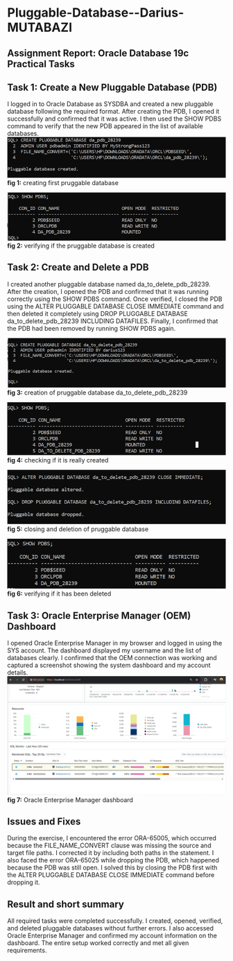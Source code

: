 # Pluggable-Database--Darius-MUTABAZI
## Assignment Report: Oracle Database 19c Practical Tasks
## Task 1: Create a New Pluggable Database (PDB)
I logged in to Oracle Database as SYSDBA and created a new pluggable database following the required format. After creating the PDB, I opened it successfully and confirmed that it was active. I then used the SHOW PDBS command to verify that the new PDB appeared in the list of available databases.
![image alt](https://github.com/dariusmutabazi-commits/Pluggable-Database--Darius-MUTABAZI/blob/main/creating%20first%20prugable%20database.PNG)        
**fig 1:** creating first pruggable database


![image alt](https://github.com/dariusmutabazi-commits/Pluggable-Database--Darius-MUTABAZI/blob/main/checking%20p%20database%201.PNG)        
**fig 2:** verifying if the pruggable database is created

## Task 2: Create and Delete a PDB
I created another pluggable database named da_to_delete_pdb_28239. After the creation, I opened the PDB and confirmed that it was running correctly using the SHOW PDBS command. Once verified, I closed the PDB using the ALTER PLUGGABLE DATABASE CLOSE IMMEDIATE command and then deleted it completely using DROP PLUGGABLE DATABASE da_to_delete_pdb_28239 INCLUDING DATAFILES. Finally, I confirmed that the PDB had been removed by running SHOW PDBS again.

![image alt](https://github.com/dariusmutabazi-commits/Pluggable-Database--Darius-MUTABAZI/blob/main/creation%20of%20another%20prugable%20database.PNG)       
**fig 3:** creation of pruggable database da_to_delete_pdb_28239

![image alt](https://github.com/dariusmutabazi-commits/Pluggable-Database--Darius-MUTABAZI/blob/main/verification%20of%20pdb1.PNG)        
**fig 4:** checking if it is really created

![image alt](https://github.com/dariusmutabazi-commits/Pluggable-Database--Darius-MUTABAZI/blob/main/closing%20the%20altered%20prugable%20database%20and%20deletion.PNG)     
**fig 5:** closing and deletion of pruggable database

![image alt](https://github.com/dariusmutabazi-commits/Pluggable-Database--Darius-MUTABAZI/blob/main/verification%20of%20pdb%202.PNG)       
**fig 6:** verifying if it has been deleted

## Task 3: Oracle Enterprise Manager (OEM) Dashboard
I opened Oracle Enterprise Manager in my browser and logged in using the SYS account. The dashboard displayed my username and the list of databases clearly. I confirmed that the OEM connection was working and captured a screenshot showing the system dashboard and my account details.
![image alt](https://github.com/dariusmutabazi-commits/Pluggable-Database--Darius-MUTABAZI/blob/main/OEM.PNG)         
**fig 7:** Oracle Enterprise Manager dashboard

## Issues and Fixes
During the exercise, I encountered the error ORA-65005, which occurred because the FILE_NAME_CONVERT clause was missing the source and target file paths. I corrected it by including both paths in the statement. I also faced the error ORA-65025 while dropping the PDB, which happened because the PDB was still open. I solved this by closing the PDB first with the ALTER PLUGGABLE DATABASE CLOSE IMMEDIATE command before dropping it.
## Result and short summary
All required tasks were completed successfully. I created, opened, verified, and deleted pluggable databases without further errors. I also accessed Oracle Enterprise Manager and confirmed my account information on the dashboard. The entire setup worked correctly and met all given requirements.
